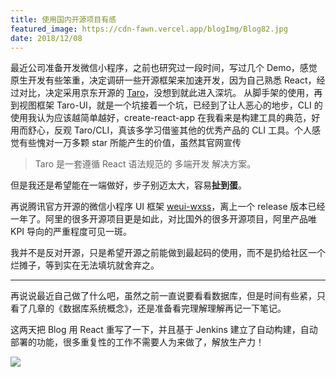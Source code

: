 ```yaml
---
title: 使用国内开源项目有感
featured_image: https://cdn-fawn.vercel.app/blogImg/Blog82.jpg
date: 2018/12/08
---
```


最近公司准备开发微信小程序，之前也研究过一段时间，写过几个 Demo，感觉原生开发有些笨重，决定调研一些开源框架来加速开发，因为自己熟悉 React，经过对比，决定采用京东开源的 [Taro](https://github.com/NervJS/taro)，没想到就此进入深坑。
从脚手架的使用，再到视图框架 Taro-UI，就是一个坑接着一个坑，已经到了让人恶心的地步，CLI 的使用我认为应该越简单越好，create-react-app 在我看来是构建工具的典范，好用而舒心，反观 Taro/CLI，真该多学习借鉴其他的优秀产品的 CLI 工具。个人感觉有些愧对一万多颗 star 所能产生的价值，虽然其官网宣传
> Taro 是一套遵循 React 语法规范的 多端开发 解决方案。

但是我还是希望能在一端做好，步子别迈太大，容易**扯到蛋**。

再说腾讯官方开源的微信小程序 UI 框架 [weui-wxss](https://github.com/Tencent/weui-wxss)，离上一个 release 版本已经一年了。阿里的很多开源项目更是如此，对比国外的很多开源项目，阿里产品唯 KPI 导向的严重程度可见一斑。

我并不是反对开源，只是希望开源之前能做到最起码的使用，而不是扔给社区一个烂摊子，等到实在无法填坑就舍弃之。

***

再说说最近自己做了什么吧，虽然之前一直说要看看数据库，但是时间有些紧，只看了几章的《数据库系统概念》，还是准备看完理解理解再记一下笔记。

这两天把 Blog 用 React 重写了一下，并且基于 Jenkins 建立了自动构建，自动部署的功能，很多重复性的工作不需要人为来做了，解放生产力！ 

![](https://cdn-fawn.vercel.app/contentImg/other/other3.gif)